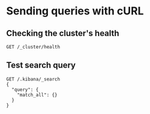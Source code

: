# Sending queries with cURL

## Checking the cluster's health

```
GET /_cluster/health
```

## Test search query

```
GET /.kibana/_search
{
  "query": {
    "match_all": {}
  }
}
```
